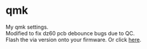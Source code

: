 # qmk
 My qmk settings.  
 Modified to fix dz60 pcb debounce bugs due to QC.  
 Flash the via version onto your firmware. Or click [here](https://github.com/qtkite/qmk/blob/main/dz60rgb_wkl/bin/dztech_dz60rgb_wkl_v2_via_7.hex).
